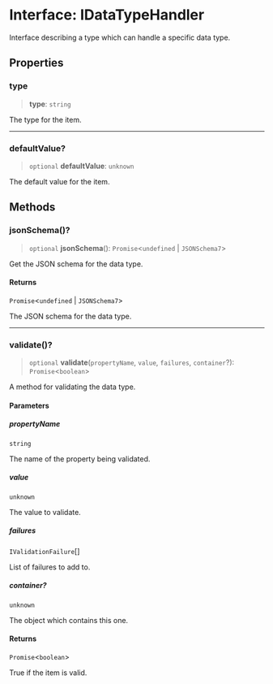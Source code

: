 # Interface: IDataTypeHandler

Interface describing a type which can handle a specific data type.

## Properties

### type

> **type**: `string`

The type for the item.

***

### defaultValue?

> `optional` **defaultValue**: `unknown`

The default value for the item.

## Methods

### jsonSchema()?

> `optional` **jsonSchema**(): `Promise`\<`undefined` \| `JSONSchema7`\>

Get the JSON schema for the data type.

#### Returns

`Promise`\<`undefined` \| `JSONSchema7`\>

The JSON schema for the data type.

***

### validate()?

> `optional` **validate**(`propertyName`, `value`, `failures`, `container`?): `Promise`\<`boolean`\>

A method for validating the data type.

#### Parameters

##### propertyName

`string`

The name of the property being validated.

##### value

`unknown`

The value to validate.

##### failures

`IValidationFailure`[]

List of failures to add to.

##### container?

`unknown`

The object which contains this one.

#### Returns

`Promise`\<`boolean`\>

True if the item is valid.
